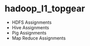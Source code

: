 # hadoop_l1_topgear

<ul>
  <li>HDFS Assignments</li>
  <li>Hive Assignments</li>
  <li>Pig Assignments</li>
  <li>Map Reduce Assignments</li>
</ul>
